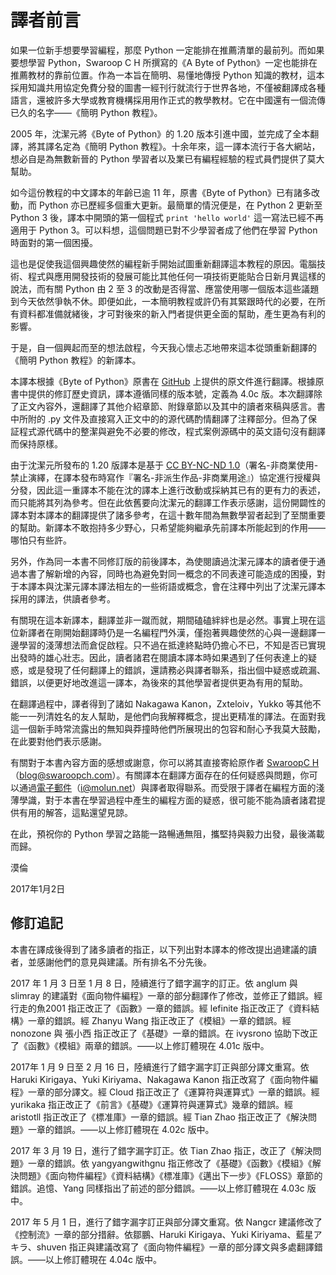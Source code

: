 # 譯者前言

如果一位新手想要學習編程，那麼 Python 一定能排在推薦清單的最前列。而如果要想學習 Python，Swaroop C H 所撰寫的《A Byte of Python》一定也能排在推薦教材的靠前位置。作為一本旨在簡明、易懂地傳授 Python 知識的教材，這本採用知識共用協定免費分發的圖書一經刊行就流行于世界各地，不僅被翻譯成各種語言，還被許多大學或教育機構採用用作正式的教學教材。它在中國還有一個流傳已久的名字——《簡明 Python 教程》。

2005 年，沈潔元將《Byte of Python》的 1.20 版本引進中國，並完成了全本翻譯，將其譯名定為《簡明 Python 教程》。十余年來，這一譯本流行于各大網站，想必自是為無數新晉的 Python 學習者以及業已有編程經驗的程式員們提供了莫大幫助。

如今這份教程的中文譯本的年齡已逾 11 年，原書《Byte of Python》已有諸多改動，而 Python 亦已歷經多個重大更新。最簡單的情況便是，在 Python 2 更新至 Python 3 後，譯本中開頭的第一個程式 `print 'hello world'` 這一寫法已經不再適用于 Python 3。可以料想，這個問題已對不少學習者成了他們在學習 Python 時面對的第一個困擾。

這也是促使我這個興趣使然的編程新手開始試圖重新翻譯這本教程的原因。電腦技術、程式與應用開發技術的發展可能比其他任何一項技術更能貼合日新月異這樣的說法，而有關 Python 由 2 至 3 的改動是否得當、應當使用哪一個版本這些議題到今天依然爭執不休。即便如此，一本簡明教程或許仍有其緊跟時代的必要，在所有資料都准備就緒後，才可對後來的新入門者提供更全面的幫助，產生更為有利的影響。

于是，自一個興起而至的想法啟程，今天我心懷忐忑地帶來這本從頭重新翻譯的《簡明 Python 教程》的新譯本。

本譯本根據《Byte of Python》原書在 [GitHub](https://github.com/swaroopch/byte-of-python) 上提供的原文件進行翻譯。根據原書中提供的修訂歷史資訊，譯本遵循同樣的版本號，定義為 4.0c 版。本次翻譯除了正文內容外，還翻譯了其他介紹章節、附錄章節以及其中的讀者來稿與感言。書中所附的 .py 文件及直接寫入正文中的的源代碼酌情翻譯了注釋部分。但為了保証程式源代碼中的整潔與避免不必要的修改，程式案例源碼中的英文語句沒有翻譯而保持原樣。

由于沈潔元所發布的 1.20 版譯本是基于 [CC BY-NC-ND 1.0](https://creativecommons.org/licenses/by-nd-nc/1.0/)（署名-非商業使用-禁止演繹，在譯本發布時寫作『署名-非派生作品-非商業用途』）協定進行授權與分發，因此這一重譯本不能在沈的譯本上進行改動或採納其已有的更有力的表述，而只能將其列為參考。但在此依舊要向沈潔元的翻譯工作表示感謝，這份開闢性的譯本對本譯本的翻譯提供了諸多參考，在這十數年間為無數學習者起到了至關重要的幫助。新譯本不敢抱持多少野心，只希望能夠繼承先前譯本所能起到的作用——哪怕只有些許。

另外，作為同一本書不同修訂版的前後譯本，為使閱讀過沈潔元譯本的讀者便于通過本書了解新增的內容，同時也為避免對同一概念的不同表達可能造成的困擾，對于本譯本與沈潔元譯本譯法相左的一些術語或概念，會在注釋中列出了沈潔元譯本採用的譯法，供讀者參考。

有關現在這本新譯本，翻譯並非一蹴而就，期間磕磕絆絆也是必然。事實上現在這位新譯者在剛開始翻譯時仍是一名編程門外漢，僅抱著興趣使然的心與一邊翻譯一邊學習的淺薄想法而倉促啟程。只不過在抵達終點時仍擔心不已，不知是否已實現出發時的雄心壯志。因此，讀者諸君在閱讀本譯本時如果遇到了任何表達上的疑惑，或是發現了任何翻譯上的錯誤，還請務必與譯者聯系，指出個中疑惑或疏漏、錯誤，以便更好地改進這一譯本，為後來的其他學習者提供更為有用的幫助。

在翻譯過程中，譯者得到了諸如 Nakagawa Kanon，Zxteloiv，Yukko 等其他不能一一列清姓名的友人幫助，是他們向我解釋概念，提出更精准的譯法。在面對我這一個新手時常流露出的無知與莽撞時他們所展現出的包容和耐心予我莫大鼓勵，在此要對他們表示感謝。

有關對于本書內容方面的感想或謝意，你可以將其直接寄給原作者 [SwaroopC H](blog@swaroopch.com)（blog@swaroopch.com）。有關譯本在翻譯方面存在的任何疑惑與問題，你可以通過[電子郵件](mailto:i@molun.net)（i@molun.net）與譯者取得聯系。而受限于譯者在編程方面的淺薄學識，對于本書在學習過程中產生的編程方面的疑惑，很可能不能為讀者諸君提供有用的解答，這點還望見諒。

在此，預祝你的 Python 學習之路能一路暢通無阻，攜堅持與毅力出發，最後滿載而歸。

漠倫

2017年1月2日

## 修訂追記

本書在譯成後得到了諸多讀者的指正，以下列出對本譯本的修改提出過建議的讀者，並感謝他們的意見與建議。所有排名不分先後。

2017 年 1 月 3 日至 1 月 8 日，陸續進行了錯字漏字的訂正。依 anglum 與 slimray 的建議對《面向物件編程》一章的部分翻譯作了修改，並修正了錯誤。經 行走的魚2001 指正改正了《函數》一章的錯誤。經 lefinite 指正改正了《資料結構》一章的錯誤。經 Zhanyu Wang 指正改正了《模組》一章的錯誤。經 nonozone 與 張小西 指正改正了《基礎》一章的錯誤。在 ivysrono 協助下改正了《函數》《模組》兩章的錯誤。——以上修訂體現在 4.01c 版中。

2017年 1 月 9 日至 2 月 16 日，陸續進行了錯字漏字訂正與部分譯文重寫。依 Haruki Kirigaya、Yuki Kiriyama、Nakagawa Kanon 指正改寫了《面向物件編程》一章的部分譯文。經 Cloud 指正改正了《運算符與運算式》一章的錯誤。經 yurikaka 指正改正了《前言》《基礎》《運算符與運算式》幾章的錯誤。經 aristotll 指正改正了《標准庫》一章的錯誤。經 Tian Zhao 指正改正了《解決問題》一章的錯誤。——以上修訂體現在 4.02c 版中。

2017 年 3 月 19 日，進行了錯字漏字訂正。依 Tian Zhao 指正，改正了《解決問題》一章的錯誤。依 yangyangwithgnu 指正修改了《基礎》《函數》《模組》《解決問題》《面向物件編程》《資料結構》《標准庫》《邁出下一步》《FLOSS》章節的錯誤。追憶、Yang 同樣指出了前述的部分錯誤。——以上修訂體現在 4.03c 版中。

2017 年 5 月 1 日，進行了錯字漏字訂正與部分譯文重寫。依 Nangcr 建議修改了《控制流》一章的部分措辭。依鄒鵬、Haruki Kirigaya、Yuki Kiriyama、藍星アキラ、shuven 指正與建議改寫了《面向物件編程》一章的部分譯文與多處翻譯錯誤。——以上修訂體現在 4.04c 版中。